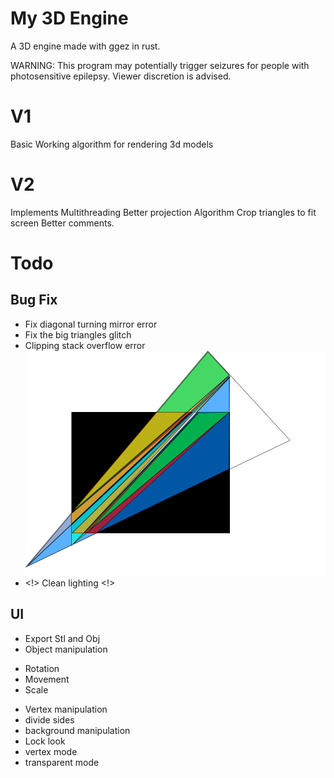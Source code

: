 # My 3D Engine

A 3D engine made with ggez in rust.

WARNING: This program may potentially trigger seizures for people with photosensitive epilepsy. Viewer discretion is advised.

# V1

Basic Working algorithm for rendering 3d models

# V2

Implements Multithreading
Better projection Algorithm
Crop triangles to fit screen
Better comments.

# Todo
 ## Bug Fix
 - Fix diagonal turning mirror error
 - Fix the big triangles glitch
 - Clipping stack overflow error
![overflow](img/clipping_err.png)
 - <!> Clean lighting <!>
 ## UI
  + Export Stl and Obj
  + Object manipulation
   - Rotation
   - Movement
   - Scale
  + Vertex manipulation
  + divide sides
  + background manipulation
  + Lock look
  + vertex mode
  + transparent mode